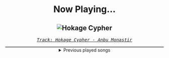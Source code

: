 <div align="center"> 
<h1>Now Playing...</h1>

![Hokage Cypher](https://i.scdn.co/image/ab67616d00001e0267aea4035fc413006a333df5)
--
_<samp><a href="https://open.spotify.com/track/5hGU5YvNezwlFFLUg8VKtG">Track: Hokage Cypher - Anbu Monastir</a></samp>_

<div style="border: 1px #4B5054 solid"></div>
<details>
  <summary>
    Previous played songs
  </summary>
  <table>
    <thead>
      <tr>
        <th>
          Artist
        </th>
        <th>
          Song
        </th>
        <th>
          Link
        </th>
      </tr>
    </thead>
    <tbody>
      <tr><td>Anbu Monastir</td><td>Hokage Cypher</td><td><a href="https://open.spotify.com/track/5hGU5YvNezwlFFLUg8VKtG">https://open.spotify.com/track/5hGU5YvNezwlFFLUg8VKtG</a></td></tr><tr><td>Anbu Monastir</td><td>Hokage Cypher</td><td><a href="https://open.spotify.com/track/5hGU5YvNezwlFFLUg8VKtG">https://open.spotify.com/track/5hGU5YvNezwlFFLUg8VKtG</a></td></tr><tr><td>Anbu Monastir</td><td>Hokage Cypher</td><td><a href="https://open.spotify.com/track/5hGU5YvNezwlFFLUg8VKtG">https://open.spotify.com/track/5hGU5YvNezwlFFLUg8VKtG</a></td></tr><tr><td>Thomas Bergersen</td><td>Heart of Courage</td><td><a href="https://open.spotify.com/track/4JtvyWkWQTPVcroZf8JJkp">https://open.spotify.com/track/4JtvyWkWQTPVcroZf8JJkp</a></td></tr><tr><td>Sound Nomaden</td><td>Swimming Pool</td><td><a href="https://open.spotify.com/track/5Dyzk48hvk3GhUzWuxBLTy">https://open.spotify.com/track/5Dyzk48hvk3GhUzWuxBLTy</a></td></tr><tr><td>Sum Wave</td><td>Beautiful Days</td><td><a href="https://open.spotify.com/track/3VkSrMcKCi4CSXoNiSqnZd">https://open.spotify.com/track/3VkSrMcKCi4CSXoNiSqnZd</a></td></tr><tr><td>7and5</td><td>Wingspan</td><td><a href="https://open.spotify.com/track/3MIMhAWM5nEAzMtGn81ZYm">https://open.spotify.com/track/3MIMhAWM5nEAzMtGn81ZYm</a></td></tr><tr><td>Nora Van Elken</td><td>Celestial</td><td><a href="https://open.spotify.com/track/2kMd68JKQBkywKtPuLqm2m">https://open.spotify.com/track/2kMd68JKQBkywKtPuLqm2m</a></td></tr><tr><td>Ceas</td><td>Vanished</td><td><a href="https://open.spotify.com/track/5Fbo9zn7cgWNAsDabYeEL2">https://open.spotify.com/track/5Fbo9zn7cgWNAsDabYeEL2</a></td></tr><tr><td>il:lo</td><td>Soldiner</td><td><a href="https://open.spotify.com/track/5Va8gy236vQYMFonFTTOem">https://open.spotify.com/track/5Va8gy236vQYMFonFTTOem</a></td></tr><tr><td>under.tone</td><td>Corridors</td><td><a href="https://open.spotify.com/track/1ObprOerEaR0kkRkja9kt2">https://open.spotify.com/track/1ObprOerEaR0kkRkja9kt2</a></td></tr><tr><td>Isla Cruz</td><td>Star System</td><td><a href="https://open.spotify.com/track/5tjM0EiK6wTMwMrR3csFpt">https://open.spotify.com/track/5tjM0EiK6wTMwMrR3csFpt</a></td></tr><tr><td>Isla Cruz</td><td>Star System</td><td><a href="https://open.spotify.com/track/5tjM0EiK6wTMwMrR3csFpt">https://open.spotify.com/track/5tjM0EiK6wTMwMrR3csFpt</a></td></tr><tr><td>Sleep Token</td><td>Sugar</td><td><a href="https://open.spotify.com/track/0hu65ZVaRynm5x765ani7s">https://open.spotify.com/track/0hu65ZVaRynm5x765ani7s</a></td></tr><tr><td>Sleep Token</td><td>When the Bough Breaks</td><td><a href="https://open.spotify.com/track/4By7rlsQO5KBN9vWgSPHBa">https://open.spotify.com/track/4By7rlsQO5KBN9vWgSPHBa</a></td></tr><tr><td>Sleep Token</td><td>Calcutta</td><td><a href="https://open.spotify.com/track/5N9I2TTE5LMyLU9Z2FB8Uh">https://open.spotify.com/track/5N9I2TTE5LMyLU9Z2FB8Uh</a></td></tr><tr><td>Sleep Token</td><td>The Night Does Not Belong To God</td><td><a href="https://open.spotify.com/track/48HzNPszVrLIyR256ZDpUF">https://open.spotify.com/track/48HzNPszVrLIyR256ZDpUF</a></td></tr><tr><td>Sleep Token</td><td>The Summoning</td><td><a href="https://open.spotify.com/track/761tGJAC4E2weJMJtNnl2B">https://open.spotify.com/track/761tGJAC4E2weJMJtNnl2B</a></td></tr><tr><td>Sleep Token</td><td>Is It Really You?</td><td><a href="https://open.spotify.com/track/7CNsJpZ7AZjTF1PYemTcLj">https://open.spotify.com/track/7CNsJpZ7AZjTF1PYemTcLj</a></td></tr><tr><td>For I Am King</td><td>Trojans</td><td><a href="https://open.spotify.com/track/2eiOt1VATyqZpGeZZ82h3P">https://open.spotify.com/track/2eiOt1VATyqZpGeZZ82h3P</a></td></tr>
    </tbody>
  </table>
</details>

</div>
